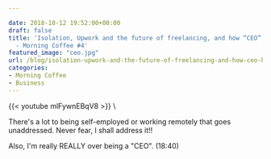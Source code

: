 ```yaml
---

date: 2018-10-12 19:52:00+00:00
draft: false
title: 'Isolation, Upwork and the future of freelancing, and how “CEO” has no meaning
  - Morning Coffee #4'
featured_image: "ceo.jpg"
url: /blog/isolation-upwork-and-the-future-of-freelancing-and-how-ceo-has-no-meaning-morning-coffee-4
categories:
- Morning Coffee
- Business
---
```


{{< youtube mlFywnEBqV8 >}} \

There's a lot to being self-employed or working remotely that goes unaddressed. Never fear, I shall address it!!

Also, I'm really REALLY over being a "CEO". (18:40)
